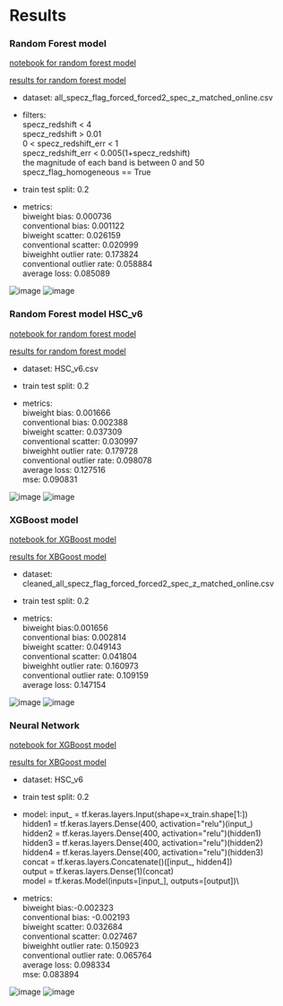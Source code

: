 # Results

### Random Forest model
[notebook for random forest model](../code/RF_big_data.ipynb)

[results for random forest model](../results/RF_results.csv)

- dataset: all_specz_flag_forced_forced2_spec_z_matched_online.csv

- filters: \
specz_redshift < 4\
specz_redshift > 0.01\
0 < specz_redshift_err < 1\
specz_redshift_err < 0.005(1+specz_redshift)\
the magnitude of each band is between 0 and 50\
specz_flag_homogeneous == True

- train test split: 0.2

- metrics:\
biweight bias: 0.000736\
conventional bias: 0.001122\
biweight scatter: 0.026159\
conventional scatter: 0.020999\
biweighht outlier rate: 0.173824\
conventional outlier rate: 0.058884\
average loss: 0.085089

![image](https://user-images.githubusercontent.com/46472635/127441624-27afadf9-99e6-493d-b49c-5e4c928979da.png)
![image](https://user-images.githubusercontent.com/46472635/127441739-b7670937-3b96-4d74-8e93-6250b00b6e7e.png)

### Random Forest model HSC_v6
[notebook for random forest model](../code/RF_big_data.ipynb)

[results for random forest model](../results/RF_results_v6.csv)

- dataset: HSC_v6.csv

- train test split: 0.2

- metrics:\
biweight bias: 0.001666\
conventional bias: 0.002388\
biweight scatter: 0.037309\
conventional scatter: 0.030997\
biweighht outlier rate: 0.179728\
conventional outlier rate: 0.098078\
average loss: 0.127516\
mse: 0.090831

![image](https://user-images.githubusercontent.com/46472635/128378345-5684c871-d426-4190-85e2-c8d161082b82.png)
![image](https://user-images.githubusercontent.com/46472635/128378443-a72490a6-d606-4b7e-9221-bd65b413a23b.png)


### XGBoost model
[notebook for XGBoost model](../code/Photo-Z%20Estimation%20in%20XGBoost.ipynb)


[results for XBGoost model](../results/XGBoost_results.csv)

- dataset: cleaned_all_specz_flag_forced_forced2_spec_z_matched_online.csv

- train test split: 0.2

- metrics:\
biweight bias:0.001656 	\
conventional bias: 0.002814\
biweight scatter: 0.049143\
conventional scatter: 0.041804\
biweighht outlier rate: 0.160973\
conventional outlier rate: 0.109159\
average loss: 0.147154

![image](https://user-images.githubusercontent.com/46472635/127443446-2525d095-3587-4425-98c8-0921b84aa7ad.png)
![image](https://user-images.githubusercontent.com/46472635/127443520-659ecdd5-b526-4ea8-a10c-0f7c0f4e7e50.png)

### Neural Network

[notebook for XGBoost model](../code/example_notebook_producing_nans.ipynb )


[results for XBGoost model](../results/NN_regression_results_v6.csv)

- dataset: HSC_v6

- train test split: 0.2

- model: input_ = tf.keras.layers.Input(shape=x_train.shape[1:])\
hidden1 = tf.keras.layers.Dense(400, activation="relu")(input_)\
hidden2 = tf.keras.layers.Dense(400, activation="relu")(hidden1)\
hidden3 = tf.keras.layers.Dense(400, activation="relu")(hidden2)\
hidden4 = tf.keras.layers.Dense(400, activation="relu")(hidden3)\
concat = tf.keras.layers.Concatenate()([input_, hidden4])\
output = tf.keras.layers.Dense(1)(concat)\
model = tf.keras.Model(inputs=[input_], outputs=[output])\

- metrics:\
biweight bias:-0.002323\
conventional bias: -0.002193\
biweight scatter: 0.032684\
conventional scatter: 0.027467\
biweighht outlier rate: 0.150923\
conventional outlier rate: 0.065764\
average loss: 0.098334\
mse: 0.083894

![image](https://user-images.githubusercontent.com/46472635/128579476-6161375d-63d1-4a6f-ab0a-f15c9dad2eba.png)
![image](https://user-images.githubusercontent.com/46472635/128579488-fdd896f3-598b-4591-bc72-6b12e32ea7b8.png)


